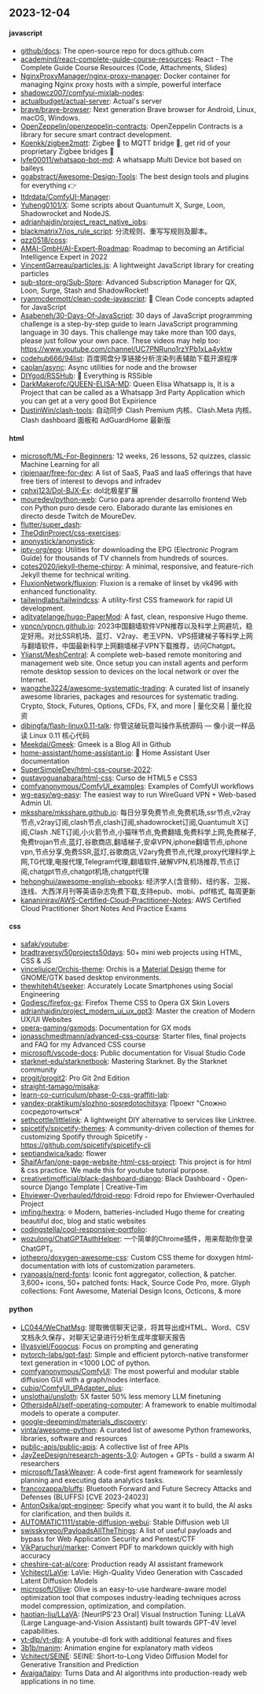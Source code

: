## 2023-12-04

#### javascript
* [github/docs](https://github.com/github/docs): The open-source repo for docs.github.com
* [academind/react-complete-guide-course-resources](https://github.com/academind/react-complete-guide-course-resources): React - The Complete Guide Course Resources (Code, Attachments, Slides)
* [NginxProxyManager/nginx-proxy-manager](https://github.com/NginxProxyManager/nginx-proxy-manager): Docker container for managing Nginx proxy hosts with a simple, powerful interface
* [shadowcz007/comfyui-mixlab-nodes](https://github.com/shadowcz007/comfyui-mixlab-nodes): 
* [actualbudget/actual-server](https://github.com/actualbudget/actual-server): Actual's server
* [brave/brave-browser](https://github.com/brave/brave-browser): Next generation Brave browser for Android, Linux, macOS, Windows.
* [OpenZeppelin/openzeppelin-contracts](https://github.com/OpenZeppelin/openzeppelin-contracts): OpenZeppelin Contracts is a library for secure smart contract development.
* [Koenkk/zigbee2mqtt](https://github.com/Koenkk/zigbee2mqtt): Zigbee 🐝 to MQTT bridge 🌉, get rid of your proprietary Zigbee bridges 🔨
* [lyfe00011/whatsapp-bot-md](https://github.com/lyfe00011/whatsapp-bot-md): A whatsapp Multi Device bot based on baileys
* [goabstract/Awesome-Design-Tools](https://github.com/goabstract/Awesome-Design-Tools): The best design tools and plugins for everything 👉
* [ltdrdata/ComfyUI-Manager](https://github.com/ltdrdata/ComfyUI-Manager): 
* [Yuheng0101/X](https://github.com/Yuheng0101/X): Some scripts about Quantumult X, Surge, Loon, Shadowrocket and NodeJS.
* [adrianhajdin/project_react_native_jobs](https://github.com/adrianhajdin/project_react_native_jobs): 
* [blackmatrix7/ios_rule_script](https://github.com/blackmatrix7/ios_rule_script): 分流规则、重写写规则及脚本。
* [qzz0518/coss](https://github.com/qzz0518/coss): 
* [AMAI-GmbH/AI-Expert-Roadmap](https://github.com/AMAI-GmbH/AI-Expert-Roadmap): Roadmap to becoming an Artificial Intelligence Expert in 2022
* [VincentGarreau/particles.js](https://github.com/VincentGarreau/particles.js): A lightweight JavaScript library for creating particles
* [sub-store-org/Sub-Store](https://github.com/sub-store-org/Sub-Store): Advanced Subscription Manager for QX, Loon, Surge, Stash and ShadowRocket!
* [ryanmcdermott/clean-code-javascript](https://github.com/ryanmcdermott/clean-code-javascript): 🛁 Clean Code concepts adapted for JavaScript
* [Asabeneh/30-Days-Of-JavaScript](https://github.com/Asabeneh/30-Days-Of-JavaScript): 30 days of JavaScript programming challenge is a step-by-step guide to learn JavaScript programming language in 30 days. This challenge may take more than 100 days, please just follow your own pace. These videos may help too: https://www.youtube.com/channel/UC7PNRuno1rzYPb1xLa4yktw
* [codehub666/94list](https://github.com/codehub666/94list): 百度网盘分享链接分析渲染列表辅助下载开源程序
* [caolan/async](https://github.com/caolan/async): Async utilities for node and the browser
* [DIYgod/RSSHub](https://github.com/DIYgod/RSSHub): 🍰 Everything is RSSible
* [DarkMakerofc/QUEEN-ELISA-MD](https://github.com/DarkMakerofc/QUEEN-ELISA-MD): Queen Elisa Whatsapp is, It is a Project that can be called as a Whatsapp 3rd Party Application which you can get at a very good Bot Expirience
* [DustinWin/clash-tools](https://github.com/DustinWin/clash-tools): 自动同步 Clash Premium 内核、Clash.Meta 内核、Clash dashboard 面板和 AdGuardHome 最新版

#### html
* [microsoft/ML-For-Beginners](https://github.com/microsoft/ML-For-Beginners): 12 weeks, 26 lessons, 52 quizzes, classic Machine Learning for all
* [ripienaar/free-for-dev](https://github.com/ripienaar/free-for-dev): A list of SaaS, PaaS and IaaS offerings that have free tiers of interest to devops and infradev
* [cphxj123/Dol-BJX-Ex](https://github.com/cphxj123/Dol-BJX-Ex): dol北极星扩展
* [mouredev/python-web](https://github.com/mouredev/python-web): Curso para aprender desarrollo frontend Web con Python puro desde cero. Elaborado durante las emisiones en directo desde Twitch de MoureDev.
* [flutter/super_dash](https://github.com/flutter/super_dash): 
* [TheOdinProject/css-exercises](https://github.com/TheOdinProject/css-exercises): 
* [anonystick/anonystick](https://github.com/anonystick/anonystick): 
* [iptv-org/epg](https://github.com/iptv-org/epg): Utilities for downloading the EPG (Electronic Program Guide) for thousands of TV channels from hundreds of sources.
* [cotes2020/jekyll-theme-chirpy](https://github.com/cotes2020/jekyll-theme-chirpy): A minimal, responsive, and feature-rich Jekyll theme for technical writing.
* [FluxionNetwork/fluxion](https://github.com/FluxionNetwork/fluxion): Fluxion is a remake of linset by vk496 with enhanced functionality.
* [tailwindlabs/tailwindcss](https://github.com/tailwindlabs/tailwindcss): A utility-first CSS framework for rapid UI development.
* [adityatelange/hugo-PaperMod](https://github.com/adityatelange/hugo-PaperMod): A fast, clean, responsive Hugo theme.
* [vpncn/vpncn.github.io](https://github.com/vpncn/vpncn.github.io): 2023中国翻墙软件VPN推荐以及科学上网避坑，稳定好用。对比SSR机场、蓝灯、V2ray、老王VPN、VPS搭建梯子等科学上网与翻墙软件，中国最新科学上网翻墙梯子VPN下载推荐，访问Chatgpt。
* [Ylianst/MeshCentral](https://github.com/Ylianst/MeshCentral): A complete web-based remote monitoring and management web site. Once setup you can install agents and perform remote desktop session to devices on the local network or over the Internet.
* [wangzhe3224/awesome-systematic-trading](https://github.com/wangzhe3224/awesome-systematic-trading): A curated list of insanely awesome libraries, packages and resources for systematic trading. Crypto, Stock, Futures, Options, CFDs, FX, and more | 量化交易 | 量化投资
* [dibingfa/flash-linux0.11-talk](https://github.com/dibingfa/flash-linux0.11-talk): 你管这破玩意叫操作系统源码 — 像小说一样品读 Linux 0.11 核心代码
* [Meekdai/Gmeek](https://github.com/Meekdai/Gmeek): Gmeek is a Blog All in Github
* [home-assistant/home-assistant.io](https://github.com/home-assistant/home-assistant.io): 📘 Home Assistant User documentation
* [SuperSimpleDev/html-css-course-2022](https://github.com/SuperSimpleDev/html-css-course-2022): 
* [gustavoguanabara/html-css](https://github.com/gustavoguanabara/html-css): Curso de HTML5 e CSS3
* [comfyanonymous/ComfyUI_examples](https://github.com/comfyanonymous/ComfyUI_examples): Examples of ComfyUI workflows
* [wg-easy/wg-easy](https://github.com/wg-easy/wg-easy): The easiest way to run WireGuard VPN + Web-based Admin UI.
* [mksshare/mksshare.github.io](https://github.com/mksshare/mksshare.github.io): 每日分享免费节点,免费机场,ssr节点,v2ray节点,v2ray订阅,clash节点,clash订阅,shadowrocket订阅,Quantumult X订阅,Clash .NET订阅,小火箭节点,小猫咪节点,免费翻墙,免费科学上网,免费梯子,免费trojan节点,蓝灯,谷歌商店,翻墙梯子,安卓VPN,iphone翻墙节点,iphone vpn,节点分享,免费SSR,蓝灯,谷歌商店,V2ary免费节点,代理,proxy代理科学上网,TG代理,电报代理,Telegram代理,翻墙软件,破解VPN,机场推荐,节点订阅,chatgpt节点,chatgpt机场,chatgpt代理
* [hehonghui/awesome-english-ebooks](https://github.com/hehonghui/awesome-english-ebooks): 经济学人(含音频)、纽约客、卫报、连线、大西洋月刊等英语杂志免费下载,支持epub、mobi、pdf格式, 每周更新
* [kananinirav/AWS-Certified-Cloud-Practitioner-Notes](https://github.com/kananinirav/AWS-Certified-Cloud-Practitioner-Notes): AWS Certified Cloud Practitioner Short Notes And Practice Exams

#### css
* [safak/youtube](https://github.com/safak/youtube): 
* [bradtraversy/50projects50days](https://github.com/bradtraversy/50projects50days): 50+ mini web projects using HTML, CSS & JS
* [vinceliuice/Orchis-theme](https://github.com/vinceliuice/Orchis-theme): Orchis is a [Material Design](https://material.io) theme for GNOME/GTK based desktop environments.
* [thewhiteh4t/seeker](https://github.com/thewhiteh4t/seeker): Accurately Locate Smartphones using Social Engineering
* [Godiesc/firefox-gx](https://github.com/Godiesc/firefox-gx): Firefox Theme CSS to Opera GX Skin Lovers
* [adrianhajdin/project_modern_ui_ux_gpt3](https://github.com/adrianhajdin/project_modern_ui_ux_gpt3): Master the creation of Modern UX/UI Websites
* [opera-gaming/gxmods](https://github.com/opera-gaming/gxmods): Documentation for GX mods
* [jonasschmedtmann/advanced-css-course](https://github.com/jonasschmedtmann/advanced-css-course): Starter files, final projects and FAQ for my Advanced CSS course
* [microsoft/vscode-docs](https://github.com/microsoft/vscode-docs): Public documentation for Visual Studio Code
* [starknet-edu/starknetbook](https://github.com/starknet-edu/starknetbook): Mastering Starknet. By the Starknet community
* [progit/progit2](https://github.com/progit/progit2): Pro Git 2nd Edition
* [straight-tamago/misaka](https://github.com/straight-tamago/misaka): 
* [learn-co-curriculum/phase-0-css-graffiti-lab](https://github.com/learn-co-curriculum/phase-0-css-graffiti-lab): 
* [yandex-praktikum/slozhno-sosredotochitsya](https://github.com/yandex-praktikum/slozhno-sosredotochitsya): Проект "Сложно сосредоточиться"
* [sethcottle/littlelink](https://github.com/sethcottle/littlelink): A lightweight DIY alternative to services like Linktree.
* [spicetify/spicetify-themes](https://github.com/spicetify/spicetify-themes): A community-driven collection of themes for customizing Spotify through Spicetify - https://github.com/spicetify/spicetify-cli
* [septiandwica/kado](https://github.com/septiandwica/kado): flower
* [ShaifArfan/one-page-website-html-css-project](https://github.com/ShaifArfan/one-page-website-html-css-project): This project is for html & css practice. We made this for youtube tutorial purpose.
* [creativetimofficial/black-dashboard-django](https://github.com/creativetimofficial/black-dashboard-django): Black Dashboard - Open-source Django Template | Creative-Tim
* [Ehviewer-Overhauled/fdroid-repo](https://github.com/Ehviewer-Overhauled/fdroid-repo): Fdroid repo for Ehviewer-Overhauled Project
* [imfing/hextra](https://github.com/imfing/hextra): 🔯 Modern, batteries-included Hugo theme for creating beautiful doc, blog and static websites
* [codingstella/cool-responsive-portfolio](https://github.com/codingstella/cool-responsive-portfolio): 
* [wozulong/ChatGPTAuthHelper](https://github.com/wozulong/ChatGPTAuthHelper): 一个简单的Chrome插件，用来帮助你登录ChatGPT。
* [jothepro/doxygen-awesome-css](https://github.com/jothepro/doxygen-awesome-css): Custom CSS theme for doxygen html-documentation with lots of customization parameters.
* [ryanoasis/nerd-fonts](https://github.com/ryanoasis/nerd-fonts): Iconic font aggregator, collection, & patcher. 3,600+ icons, 50+ patched fonts: Hack, Source Code Pro, more. Glyph collections: Font Awesome, Material Design Icons, Octicons, & more

#### python
* [LC044/WeChatMsg](https://github.com/LC044/WeChatMsg): 提取微信聊天记录，将其导出成HTML、Word、CSV文档永久保存，对聊天记录进行分析生成年度聊天报告
* [lllyasviel/Fooocus](https://github.com/lllyasviel/Fooocus): Focus on prompting and generating
* [pytorch-labs/gpt-fast](https://github.com/pytorch-labs/gpt-fast): Simple and efficient pytorch-native transformer text generation in <1000 LOC of python.
* [comfyanonymous/ComfyUI](https://github.com/comfyanonymous/ComfyUI): The most powerful and modular stable diffusion GUI with a graph/nodes interface.
* [cubiq/ComfyUI_IPAdapter_plus](https://github.com/cubiq/ComfyUI_IPAdapter_plus): 
* [unslothai/unsloth](https://github.com/unslothai/unsloth): 5X faster 50% less memory LLM finetuning
* [OthersideAI/self-operating-computer](https://github.com/OthersideAI/self-operating-computer): A framework to enable multimodal models to operate a computer.
* [google-deepmind/materials_discovery](https://github.com/google-deepmind/materials_discovery): 
* [vinta/awesome-python](https://github.com/vinta/awesome-python): A curated list of awesome Python frameworks, libraries, software and resources
* [public-apis/public-apis](https://github.com/public-apis/public-apis): A collective list of free APIs
* [JayZeeDesign/research-agents-3.0](https://github.com/JayZeeDesign/research-agents-3.0): Autogen + GPTs - build a swarm AI researchers
* [microsoft/TaskWeaver](https://github.com/microsoft/TaskWeaver): A code-first agent framework for seamlessly planning and executing data analytics tasks.
* [francozappa/bluffs](https://github.com/francozappa/bluffs): Bluetooth Forward and Future Secrecy Attacks and Defenses (BLUFFS) [CVE 2023-24023]
* [AntonOsika/gpt-engineer](https://github.com/AntonOsika/gpt-engineer): Specify what you want it to build, the AI asks for clarification, and then builds it.
* [AUTOMATIC1111/stable-diffusion-webui](https://github.com/AUTOMATIC1111/stable-diffusion-webui): Stable Diffusion web UI
* [swisskyrepo/PayloadsAllTheThings](https://github.com/swisskyrepo/PayloadsAllTheThings): A list of useful payloads and bypass for Web Application Security and Pentest/CTF
* [VikParuchuri/marker](https://github.com/VikParuchuri/marker): Convert PDF to markdown quickly with high accuracy
* [cheshire-cat-ai/core](https://github.com/cheshire-cat-ai/core): Production ready AI assistant framework
* [Vchitect/LaVie](https://github.com/Vchitect/LaVie): LaVie: High-Quality Video Generation with Cascaded Latent Diffusion Models
* [microsoft/Olive](https://github.com/microsoft/Olive): Olive is an easy-to-use hardware-aware model optimization tool that composes industry-leading techniques across model compression, optimization, and compilation.
* [haotian-liu/LLaVA](https://github.com/haotian-liu/LLaVA): [NeurIPS'23 Oral] Visual Instruction Tuning: LLaVA (Large Language-and-Vision Assistant) built towards GPT-4V level capabilities.
* [yt-dlp/yt-dlp](https://github.com/yt-dlp/yt-dlp): A youtube-dl fork with additional features and fixes
* [3b1b/manim](https://github.com/3b1b/manim): Animation engine for explanatory math videos
* [Vchitect/SEINE](https://github.com/Vchitect/SEINE): SEINE: Short-to-Long Video Diffusion Model for Generative Transition and Prediction
* [Avaiga/taipy](https://github.com/Avaiga/taipy): Turns Data and AI algorithms into production-ready web applications in no time.
